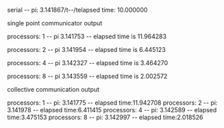 serial	--	pi: 3.141867/t--/telapsed time: 10.000000

single point communicator output


processors: 1	--	pi 3.141753	--	elapsed time is 11.964283

processors: 2	--	pi 3.141954	--	elapsed time is 6.445123

processors: 4	--	pi 3.142327	--	elapsed time is 3.464270

processors: 8	--	pi 3.143559	--	elapsed time is 2.002572



collective communication output


processors: 1	--	pi: 3.141775	--	elapsed time:11.942708
processors: 2	--	pi: 3.141978	--	elapsed time:6.411415
processors: 4	--	pi: 3.142589	--	elapsed time:3.475153
processors: 8	--	pi: 3.142997	--	elapsed time:2.018526
